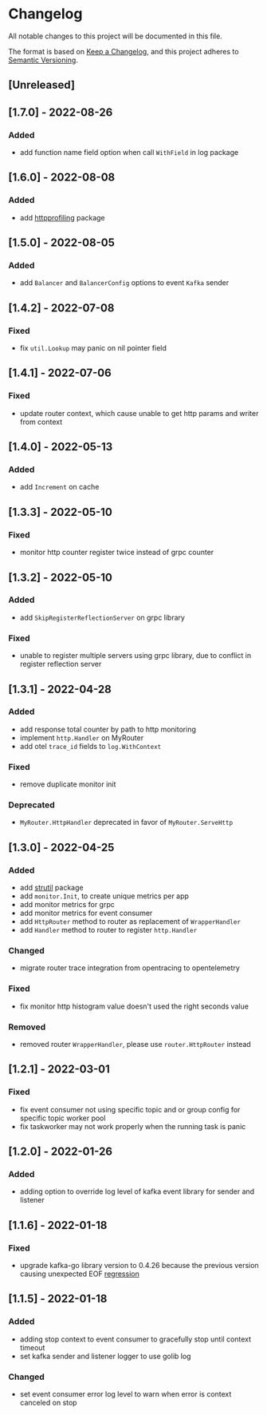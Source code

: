 # Changelog
All notable changes to this project will be documented in this file.

The format is based on [Keep a Changelog](https://keepachangelog.com/en/1.0.0/),
and this project adheres to [Semantic Versioning](https://semver.org/spec/v2.0.0.html).

## [Unreleased]

## [1.7.0] - 2022-08-26
### Added
- add function name field option when call `WithField` in log package

## [1.6.0] - 2022-08-08
### Added
- add [httpprofiling](profiling/httpprofiling) package

## [1.5.0] - 2022-08-05
### Added
- add `Balancer` and  `BalancerConfig` options to event `Kafka` sender

## [1.4.2] - 2022-07-08
### Fixed
- fix `util.Lookup` may panic on nil pointer field 

## [1.4.1] - 2022-07-06
### Fixed
- update router context, which cause unable to get http params and writer from context  

## [1.4.0] - 2022-05-13
### Added
- add `Increment` on cache

## [1.3.3] - 2022-05-10
### Fixed
- monitor http counter register twice instead of grpc counter

## [1.3.2] - 2022-05-10
### Added
- add `SkipRegisterReflectionServer` on grpc library
### Fixed
- unable to register multiple servers using grpc library, due to conflict in register reflection server

## [1.3.1] - 2022-04-28
### Added
- add response total counter by path to http monitoring
- implement `http.Handler` on MyRouter
- add otel `trace_id` fields to `log.WithContext`
### Fixed
- remove duplicate monitor init
### Deprecated
- `MyRouter.HttpHandler` deprecated in favor of `MyRouter.ServeHttp`

## [1.3.0] - 2022-04-25
### Added
- add [strutil](util/strutil) package
- add `monitor.Init`, to create unique metrics per app
- add monitor metrics for grpc
- add monitor metrics for event consumer
- add `HttpRouter` method to router as replacement of `WrapperHandler`
- add `Handler` method to router to register `http.Handler`
### Changed
- migrate router trace integration from opentracing to opentelemetry
### Fixed
- fix monitor http histogram value doesn't used the right seconds value
### Removed
- removed router `WrapperHandler`, please use `router.HttpRouter` instead

## [1.2.1] - 2022-03-01
### Fixed
- fix event consumer not using specific topic and or group config for specific topic worker pool 
- fix taskworker may not work properly when the running task is panic

## [1.2.0] - 2022-01-26
### Added
- adding option to override log level of kafka event library for sender and listener

## [1.1.6] - 2022-01-18
### Fixed
- upgrade kafka-go library version to 0.4.26 because the previous version causing unexpected EOF [regression](https://github.com/segmentio/kafka-go/issues/814)

## [1.1.5] - 2022-01-18
### Added
- adding stop context to event consumer to gracefully stop until context timeout
- set kafka sender and listener logger to use golib log

### Changed
- set event consumer error log level to warn when error is context canceled on stop
